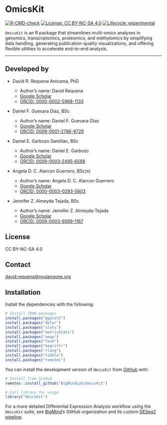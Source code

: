 
<!-- README.md is generated from README.Rmd. Please edit that file -->

# OmicsKit

<!-- badges: start -->

[![R-CMD-check](https://github.com/BigMindLab/OmicsKit/actions/workflows/R-CMD-check.yaml/badge.svg)](https://github.com/BigMindLab/OmicsKit/actions/workflows/R-CMD-check.yaml)
[![License: CC BY-NC-SA
4.0](https://img.shields.io/badge/License-CC%20BY--NC--SA%204.0-lightgrey.svg)](https://creativecommons.org/licenses/by-nc-sa/4.0/)
[![Lifecycle:
experimental](https://img.shields.io/badge/lifecycle-experimental-orange.svg)](https://lifecycle.r-lib.org/articles/stages.html#experimental)
<!-- badges: end -->

`OmicsKit` is an R package that streamlines multi-omics analyses in
genomics, transcriptomics, proteomics, and methylomics by simplifying
data handling, generating publication-quality visualizations, and
offering flexible utilities to accelerate end-to-end analysis.

------------------------------------------------------------------------

## Developed by

- David R. Requena Anicama, PhD

  - Author’s name: David Requena
  - [Google
    Scholar](https://scholar.google.com/citations?user=uI01iS4AAAAJ&hl=en)
  - [ORCID: 0000-0002-5968-1133](https://orcid.org/0000-0002-5968-1133)

- Daniel F. Guevara Díaz, BSc

  - Author’s name: Daniel F. Guevara-Diaz
  - [Google
    Scholar](https://scholar.google.com/citations?hl=en&user=tqT7vr8AAAAJ)
  - [ORCID: 0009-0001-2786-8729](https://orcid.org/0009-0001-2786-8729)

- Daniel E. Garbozo Santillan, BSc

  - Author’s name: Daniel E. Garbozo
  - [Google Scholar]()
  - [ORCID: 0009-0003-2495-6568](https://orcid.org/0009-0003-2495-6568)

- Angela D. C. Alarcon Guerrero, BSc(s)

  - Author’s name: Angela D. C. Alarcon Guerrero
  - [Google Scholar]()
  - [ORCID: 0000-0003-0293-5603](https://orcid.org/0000-0003-0293-5603)

- Jennifer Z. Almeyda Tejada, BSc

  - Author’s name: Jennifer Z. Almeyda-Tejada
  - [Google Scholar]()
  - [ORCID: 0009-0003-9589-1167](https://orcid.org/0009-0003-9589-1167)

## License

CC BY-NC-SA 4.0

## Contact

<david.requena@nyulangone.org>

## Installation

Install the dependencies with the following:

``` r
# Install CRAN packages
install.packages("ggplot2")
install.packages("dplyr")
install.packages("stats")
install.packages("matrixStats")
install.packages("umap")
install.packages("tsne")
install.packages("magrittr")
install.packages("rlang")
install.packages("tibble")
install.packages("remotes")
```

You can install the development version of `OmicsKit` from
[GitHub](https://github.com/) with:

``` r
# Install from GitHub
remotes::install_github("BigMindLab/OmicsKit")

# Call library for usage
library("OmicsKit")
```

For a more detailed Differential Expression Analysis workflow using the
`OmicsKit` suite, see [BigMind](https://github.com/BigMindLab)’s GitHub
organization and its custom [DESeq2
pipeline](https://github.com/BigMindLab/DESeq2).

